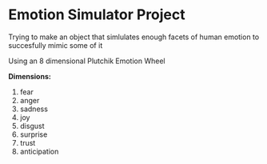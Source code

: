 # Emotion Simulator Project
Trying to make an object that simlulates enough facets of human emotion to succesfully mimic some of it

Using an 8 dimensional Plutchik Emotion Wheel

**Dimensions:**  
1. fear  
2. anger  
3. sadness  
4. joy  
5. disgust  
6. surprise  
7. trust  
8. anticipation  

